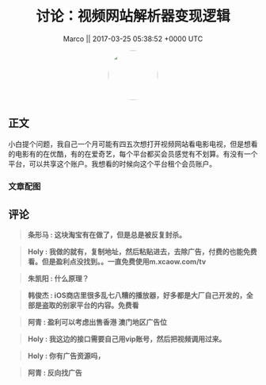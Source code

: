 <h1 align="center">讨论：视频网站解析器变现逻辑</h1>




<p align="center">
    <a>Marco || 2017-03-25 05:38:52 &#43;0000 UTC</a>
</p>

<div align="center">
    <img src="https://images.zsxq.com/FkHikVgeKMHUWoXaQaWyglD9Wm4X?e=1590940799&amp;token=kIxbL07-8jAj8w1n4s9zv64FuZZNEATmlU_Vm6zD:6ErNrZFDa16E4aIvbFseARPRquM=" width="100" height="100" style="border:1px solid;border-radius:50%; color:#ffffff"/>
</div>




## 正文

<div>
小白提个问题，我自己一个月可能有四五次想打开视频网站看电影电视，但是想看的电影有的在优酷，有的在爱奇艺，每个平台都买会员感觉有不划算。有没有一个平台，可以共享这个账户。我想看的时候向这个平台租个会员账户。
</div>

### 文章配图

<div class="image" align="center">

</div>


## 评论

<div align="left">
<div>

<blockquote >
<span> <strong>条形马 : 这块淘宝有在做了，但是总是被反复封杀。 </strong></span>
</blockquote>

<blockquote >
<span> <strong>Holy : 我做的就有，复制地址，然后粘贴进去，去除广告，付费的也能免费看。但是盈利点没找到。。一直免费使用m.xcaow.com/tv </strong></span>
</blockquote>

<blockquote >
<span> <strong>朱凯阳 : 什么原理？ </strong></span>
</blockquote>

<blockquote >
<span> <strong>韩俊杰 : iOS商店里很多乱七八糟的播放器，好多都是大厂自己开发的，全部是盗取的别家平台的内容。免费看 </strong></span>
</blockquote>

<blockquote >
<span> <strong>阿青 : 盈利可以考虑出售香港 澳门地区广告位 </strong></span>
</blockquote>

<blockquote >
<span> <strong>Holy : 我这边的接口需要自己用vip账号，然后把视频调用过来。 </strong></span>
</blockquote>

<blockquote >
<span> <strong>Holy : 你有广告资源吗， </strong></span>
</blockquote>

<blockquote >
<span> <strong>阿青 : 反向找广告 </strong></span>
</blockquote>

</div>
</div>